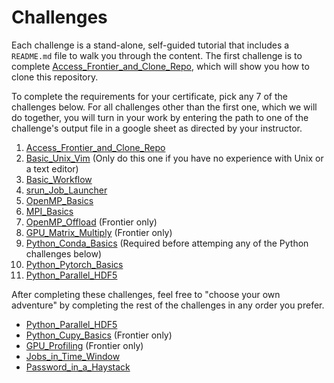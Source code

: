 

# Challenges

Each challenge is a stand-alone, self-guided tutorial that includes a `README.md` file to walk you through the content. The first challenge is to complete [Access_Frontier_and_Clone_Repo](Access_Frontier_and_Clone_Repo), which will show you how to clone this repository.

To complete the requirements for your certificate,
pick any 7 of the challenges below. For all challenges other than the first one, which we will do together, you will turn in your work by entering the path to one of the challenge's output file in a google sheet as directed by your instructor. 

1. [Access_Frontier_and_Clone_Repo](Access_Frontier_and_Clone_Repo) 
2. [Basic_Unix_Vim](Basic_Unix_Vim) (Only do this one if you have no experience with Unix or a text editor) 
3. [Basic_Workflow](Basic_Workflow)
4. [srun_Job_Launcher](srun_Job_Launcher)
5. [OpenMP_Basics](OpenMP_Basics)
6. [MPI_Basics](MPI_Basics)
7. [OpenMP_Offload](OpenMP_Offload) (Frontier only)
8. [GPU_Matrix_Multiply](GPU_Matrix_Multiply) (Frontier only) 
9. [Python_Conda_Basics](Python_Conda_Basics) (Required before attemping any of the Python challenges below)
10. [Python_Pytorch_Basics](Python_Pytorch_Basics)
11. [Python_Parallel_HDF5](Python_Parallel_HDF5)

After completing these challenges, feel free to "choose your own adventure" by completing the rest of the challenges in any order you prefer.

- [Python_Parallel_HDF5](Python_Parallel_HDF5)
- [Python_Cupy_Basics](Python_Cupy_Basics) (Frontier only) 
- [GPU_Profiling](GPU_Profiling) (Frontier only) 
- [Jobs_in_Time_Window](Jobs_in_Time_Window)
- [Password_in_a_Haystack](Password_in_a_Haystack)
